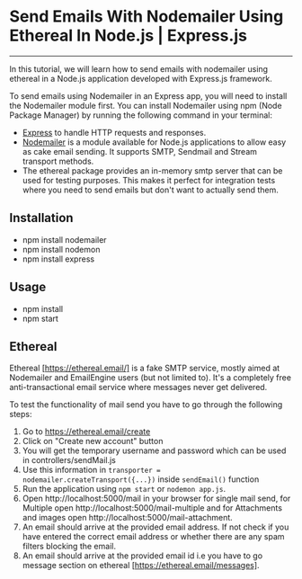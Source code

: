# Send Emails With Nodemailer Using Ethereal In Node.js | Express.js

---------------------------------------------

In this tutorial, we will learn how to send emails with nodemailer using ethereal in a Node.js application developed with Express.js framework.

To send emails using Nodemailer in an Express app, you will need to install the Nodemailer module first. You can install Nodemailer using npm (Node Package Manager) by running the following command in your terminal:

- [Express](http://expressjs.com/) to handle HTTP requests and responses.
- [Nodemailer](https://nodemailer.com/about/) is a module available for
Node.js applications to allow easy as cake email sending. It supports SMTP,
Sendmail and Stream transport methods.
- The ethereal package provides an in-memory smtp server that can be used for
testing purposes. This makes it perfect for integration tests where you need
to send emails but don't want to actually send them.

## Installation
- npm install nodemailer 
- npm install nodemon
- npm install express

## Usage

- npm install
- npm start

## Ethereal

Ethereal [https://ethereal.email/] is a fake SMTP service, mostly aimed at Nodemailer and EmailEngine users (but not limited to). It's a completely free anti-transactional email service where messages never get delivered.

To test the functionality of mail send you have to go  through the following steps:
1. Go to https://ethereal.email/create
2. Click on "Create new account" button
3. You will get the temporary username and password which can be used in controllers/sendMail.js
4. Use this information in `transporter = nodemailer.createTransport({...})` inside `sendEmail()` function
5. Run the application using `npm start` or `nodemon app.js`.
6. Open http://localhost:5000/mail in your browser for single mail send, for Multiple open http://localhost:5000/mail-multiple and for Attachments and images open http://localhost:5000/mail-attachment.
7. An email should arrive at the provided email address. If not check if you have entered the correct email address or whether there are any spam filters blocking the email.
7. An email should arrive at the provided email id i.e you have to go message section on ethereal [https://ethereal.email/messages].




